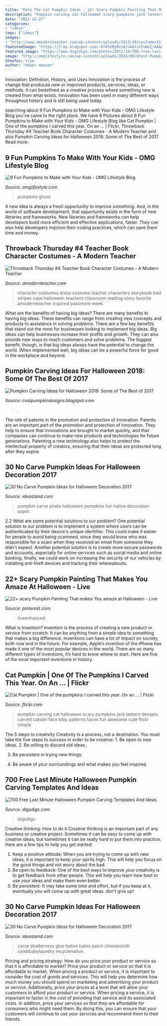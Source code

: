 ```yaml
---
title: "Pete The Cat Pumpkin Ideas : 22+ Scary Pumpkin Painting That Makes You Amaze At Halloween"
description: "Pumpkin carving cat halloween scary pumpkins jack lantern designs carved catster face kitty patterns faces fun awesome cute flickr simple"
date: "2022-12-27"
categories:
- "ideas"
tags: ["ideas"]
images:
- "http://www.amodernteacher.com/wp-content/uploads/2013/10/costumes31.jpg"
featuredImage: "https://3.bp.blogspot.com/-8745EMyRcsA/UkblsCYuWoI/AAAAAAAAH-A/klwO9TXZtAE/s1600/Cat_in_Moonlight_by_Pumpkin_Crazy.jpg"
featured_image: "https://www.digsdigs.com/photos/2011/10/700-free-last-minute-halloween-pumpkin-carving-templates-and-ideas-11.jpg"
image: "http://omglifestyle.com/wp-content/uploads/2016/09/Ghost-Pumpkins.jpg"
ShowToc: true
author: "Heber Hansen"
---
```



Innovation: Definition, History, and Uses
Innovation is the process of change that produces new or improved products, services, ideas, or methods. It can bedefined as a creative process where something new is created from what exists. Innovation has been used in many different ways throughout history and is still being used today.

	

		
searching about 9 Fun Pumpkins to Make with Your Kids - OMG Lifestyle Blog you've came to the right place. We have 8 Pictures about 9 Fun Pumpkins to Make with Your Kids - OMG Lifestyle Blog like Cat Pumpkin | One of the pumpkins I carved this year. On an … | Flickr, Throwback Thursday #4 Teacher Book Character Costumes - A Modern Teacher and also Pumpkin Carving Ideas for Halloween 2018: Some of The Best of 2017. Read more:
		
    
## 9 Fun Pumpkins To Make With Your Kids - OMG Lifestyle Blog

<img loading=lazy src="http://omglifestyle.com/wp-content/uploads/2016/09/Ghost-Pumpkins.jpg" onerror="this.onerror=null;this.src='https://tse1.mm.bing.net/th?id=OIP.LxtHGH2TlKR0oYpPl6kaGgHaLH&amp;pid=15.1';" alt="9 Fun Pumpkins to Make with Your Kids - OMG Lifestyle Blog">

_Source: omglifestyle.com_

>pumpkins ghost. 

	

A new idea is always a fresh opportunity to improve something. And, in the world of software development, that opportunity exists in the form of new libraries and frameworks. New libraries and frameworks can help developers build more efficient and effective applications, faster. They can also help developers improve their coding practices, which can save them time and money.

    
## Throwback Thursday #4 Teacher Book Character Costumes - A Modern Teacher

<img loading=lazy src="http://www.amodernteacher.com/wp-content/uploads/2013/10/costumes31.jpg" onerror="this.onerror=null;this.src='https://tse2.mm.bing.net/th?id=OIP.9txdI0l_01S0rzbQuobhkQAAAA&amp;pid=15.1';" alt="Throwback Thursday #4 Teacher Book Character Costumes - A Modern Teacher">

_Source: amodernteacher.com_

>character costumes dress costume teacher characters storybook bad stripes case halloween teachers classroom reading story favorite amodernteacher inspired passmore week. 

	

What are the benefits of having big ideas?
There are many benefits to having big ideas. These benefits can range from creating new concepts and products to assistance in solving problems. There are a few key benefits that stand out the most for businesses looking to implement big ideas. 
Big ideas can help businesses increase their profits and growth. They can also provide new ways to reach customers and solve problems. The biggest benefit, though, is that big ideas always have the potential to change the world. When implemented well, big ideas can be a powerful force for good in the workplace and beyond.

    
## Pumpkin Carving Ideas For Halloween 2018: Some Of The Best Of 2017

<img loading=lazy src="https://3.bp.blogspot.com/-8745EMyRcsA/UkblsCYuWoI/AAAAAAAAH-A/klwO9TXZtAE/s1600/Cat_in_Moonlight_by_Pumpkin_Crazy.jpg" onerror="this.onerror=null;this.src='https://tse4.mm.bing.net/th?id=OIP._FMYUlWgKDbh_c9qEJXcJQHaFj&amp;pid=15.1';" alt="Pumpkin Carving Ideas for Halloween 2018: Some of The Best of 2017">

_Source: coolpumpkindesigns.blogspot.com_

>. 

	

The role of patents in the promotion and protection of innovation.
Patents are an important part of the promotion and protection of innovation. They help to ensure that innovations are brought to market quickly, and that companies can continue to make new products and technologies for future generations. Patenting a new technology also helps to protect the intellectual property of creators, ensuring that their ideas are protected long after they expire.

    
## 30 No Carve Pumpkin Ideas For Halloween Decoration 2017

<img loading=lazy src="http://ideastand.com/wp-content/uploads/2014/10/no-carve-pumpkin-ideas/29-pirate-pumpkin.jpg" onerror="this.onerror=null;this.src='https://tse2.mm.bing.net/th?id=OIP.3VoAgI_omVHJK9mxergSzwHaH0&amp;pid=15.1';" alt="30 No Carve Pumpkin Ideas for Halloween Decoration 2017">

_Source: ideastand.com_

>pumpkin carve pirate halloween pumpkins fun hative decoration super. 

	

2.2 What are some potential solutions to our problem?
One potential solution to our problem is to implement a system where users can be authenticated by their device's unique identifier. This could make it easier for people to avoid being scammed, since they would know who was responsible for a scam when they received an email from someone they didn't expect. Another potential solution is to create more secure passwords and accounts, especially for online services such as social media and online banking. finally, we could work on increasing the security of our vehicles by installing anti-theft devices and tracking their whereabouts.

    
## 22+ Scary Pumpkin Painting That Makes You Amaze At Halloween - Live

<img loading=lazy src="https://i.pinimg.com/736x/9b/74/a9/9b74a9d9bdc55fdfc0d7e4195882726d.jpg" onerror="this.onerror=null;this.src='https://tse2.mm.bing.net/th?id=OIP.9ZVP0STZlkisxZxI0bSioQHaJ3&amp;pid=15.1';" alt="22+ scary Pumpkin Painting That makes You amaze at Halloween - Live">

_Source: pinterest.com_

>liveenhanced. 

	

What is Invention?
Invention is the process of creating a new product or service from scratch. It can be anything from a simple idea to something that makes a big difference. Inventions can have a lot of impact on society, both now and in the future. For example, Apple’s invention of the iPhone has made it one of the most popular devices in the world. There are so many different types of inventions, it’s hard to know where to start. Here are five of the most important inventions in history.

    
## Cat Pumpkin | One Of The Pumpkins I Carved This Year. On An … | Flickr

<img loading=lazy src="https://live.staticflickr.com/33/58330230_859f0f17d3_b.jpg" onerror="this.onerror=null;this.src='https://tse3.mm.bing.net/th?id=OIP.MIDuVQ2CXV7QvORv8DxLBQHaLH&amp;pid=15.1';" alt="Cat Pumpkin | One of the pumpkins I carved this year. On an … | Flickr">

_Source: flickr.com_

>pumpkin carving cat halloween scary pumpkins jack lantern designs carved catster face kitty patterns faces fun awesome cute flickr simple. 

	

The 5 steps to creativity
Creativity is a process, not a destination. You must take the five steps to success in order to be creative: 1. Be open to new ideas.
2. Be willing to discard old ideas.

3. Be persistent in trying new things.

4. Be aware of your surroundings and what makes you feel inspired.


    
## 700 Free Last Minute Halloween Pumpkin Carving Templates And Ideas

<img loading=lazy src="https://www.digsdigs.com/photos/2011/10/700-free-last-minute-halloween-pumpkin-carving-templates-and-ideas-11.jpg" onerror="this.onerror=null;this.src='https://tse3.mm.bing.net/th?id=OIP.xKXre1cqqM0DvwKNjH2IvgHaLI&amp;pid=15.1';" alt="700 Free Last Minute Halloween Pumpkin Carving Templates And Ideas">

_Source: digsdigs.com_

>digsdigs. 

	

Creative thinking: How to do it
Creative thinking is an important part of any business or creative project. Sometimes it can be easy to come up with creative ideas, but sometimes it can be really hard to put them into practice. Here are a few tips to help you get started: 
1. Keep a positive attitude: When you are trying to come up with new ideas, it is important to keep your spirits high. This will help you focus on the good things and not worry about the bad. 
2. Be open to feedback: One of the best ways to improve your creativity is to get feedback from other people. This will help you learn how best to use your ideas and make them even better. 
3. Be persistent: It may take some time and effort, but if you keep at it, eventually you will come up with great ideas. don’t give up!

    
## 30 No Carve Pumpkin Ideas For Halloween Decoration 2017

<img loading=lazy src="https://ideastand.com/wp-content/uploads/2014/10/no-carve-pumpkin-ideas/2-mummy-pumpkin.jpg" onerror="this.onerror=null;this.src='https://tse4.mm.bing.net/th?id=OIP.XxVwlBWI4zRnADfGqVzCgwHaLG&amp;pid=15.1';" alt="30 No Carve Pumpkin Ideas for Halloween Decoration 2017">

_Source: ideastand.com_

>carve shelterness glue hative bates patch cheesecloth celebbabylaundry recyclenation. 

	

Pricing and pricing strategy: How do you price your product or service so that it is affordable to market?
Price your product or service so that it is affordable to market. When pricing a product or service, it is important to consider the cost of goods and services. This will help you determine how much money you should spend on marketing and advertising your product or service. Additionally, price your prices at a level that will allow your customers to afford your product or service. When pricing a service, it is important to factor in the cost of providing that service and its associated costs. In addition, price your services so that they are affordable for consumers who might need them. By doing this, you can ensure that your customers will continue to use your services and recommend them to their friends.

